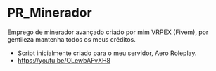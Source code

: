 # PR_Minerador
Emprego de minerador avançado criado por mim VRPEX (Fivem), por gentileza mantenha todos os meus créditos.
* Script inicialmente criado para o meu servidor, Aero Roleplay.
* https://youtu.be/OLewbAFvXH8
